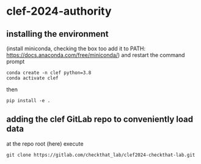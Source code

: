 # clef-2024-authority

## installing the environment

(install miniconda, checking the box too add it to PATH: https://docs.anaconda.com/free/miniconda/) and restart the command prompt

```
conda create -n clef python=3.8
conda activate clef
```

then

```
pip install -e .
```

## adding the clef GitLab repo to conveniently load data

at the repo root (here) execute 

```
git clone https://gitlab.com/checkthat_lab/clef2024-checkthat-lab.git
```